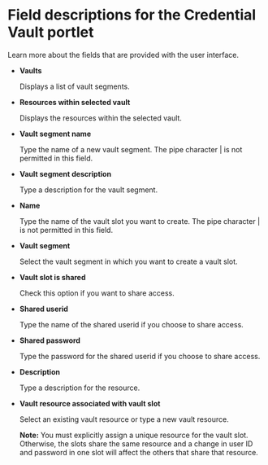 # Field descriptions for the Credential Vault portlet



Learn more about the fields that are provided with the user interface.

-   **Vaults**

    Displays a list of vault segments.


-   **Resources within selected vault**

    Displays the resources within the selected vault.


-   **Vault segment name**

    Type the name of a new vault segment. The pipe character \| is not permitted in this field.


-   **Vault segment description**

    Type a description for the vault segment.


-   **Name**

    Type the name of the vault slot you want to create. The pipe character \| is not permitted in this field.


-   **Vault segment**

    Select the vault segment in which you want to create a vault slot.


-   **Vault slot is shared**

    Check this option if you want to share access.


-   **Shared userid**

    Type the name of the shared userid if you choose to share access.


-   **Shared password**

    Type the password for the shared userid if you choose to share access.


-   **Description**

    Type a description for the resource.


-   **Vault resource associated with vault slot**

    Select an existing vault resource or type a new vault resource.

    **Note:** You must explicitly assign a unique resource for the vault slot. Otherwise, the slots share the same resource and a change in user ID and password in one slot will affect the others that share that resource.


